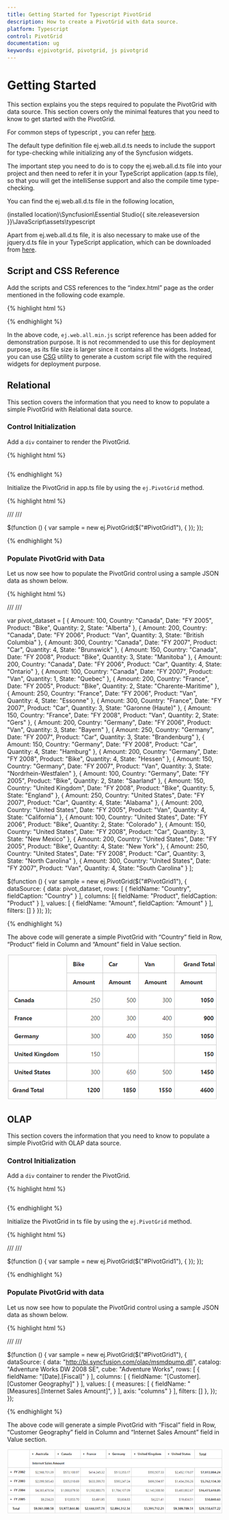 ```yaml
---
title: Getting Started for Typescript PivotGrid
description: How to create a PivotGrid with data source.
platform: Typescript
control: PivotGrid
documentation: ug
keywords: ejpivotgrid, pivotgrid, js pivotgrid
---
```


# Getting Started

This section explains you the steps required to populate the PivotGrid with data source. This section covers only the minimal features that you need to know to get started with the PivotGrid.

For common steps of typescript , you can refer [here](https://help.syncfusion.com/js/typescript).

The default type definition file ej.web.all.d.ts needs to include the support for type-checking while initializing any of the Syncfusion widgets. 

The important step you need to do is to copy the ej.web.all.d.ts file into your project and then need to refer it in your TypeScript application (app.ts file), so that you will get the intelliSense support and also the compile time type-checking.

You can find the ej.web.all.d.ts file in the following location,

(installed location)\Syncfusion\Essential Studio\{{ site.releaseversion }}\JavaScript\assets\typescript

Apart from ej.web.all.d.ts file, it is also necessary to make use of the jquery.d.ts file in your TypeScript application, which can be downloaded from [here](https://github.com/DefinitelyTyped/DefinitelyTyped).

## Script and CSS Reference

Add the scripts and CSS references to the “index.html” page as the order mentioned in the following code example.

{% highlight html %}

<!DOCTYPE html>
<html>
<head>
    <link href="http://cdn.syncfusion.com/{{ site.releaseversion }}/js/web/bootstrap-theme/ej.web.all.min.css" rel="stylesheet" />
    <script src="https://code.jquery.com/jquery-3.0.0.min.js"></script>
    <script src="http://cdn.syncfusion.com/js/assets/external/jsrender.min.js" type="text/javascript"></script>
    <script src="https://ajax.aspnetcdn.com/ajax/jquery.validate/1.14.0/jquery.validate.min.js"></script>
    <script src="http://cdn.syncfusion.com/{{ site.releaseversion }}/js/web/ej.web.all.min.js" type="text/javascript"></script>
    <script src="app.js"></script>
</head>
<body>
</body>
</html>

{% endhighlight %}

In the above code, `ej.web.all.min.js` script reference has been added for demonstration purpose. It is not recommended to use this for deployment purpose, as its file size is larger since it contains all the widgets. Instead, you can use [CSG](http://csg.syncfusion.com/# "") utility to generate a custom script file with the required widgets for deployment purpose.

## Relational

This section covers the information that you need to know to populate a simple PivotGrid with Relational data source.

### Control Initialization

Add a `div` container to render the PivotGrid.

{% highlight html %}

<!DOCTYPE html>
<html>    
     <body>
         <div id="PivotGrid1" style="overflow: auto"></div>
     </body>
</html>

{% endhighlight %}

Initialize the PivotGrid in app.ts file by using the `ej.PivotGrid` method.

{% highlight html %}

/// <reference path="jquery.d.ts" />
/// <reference path="ej.web.all.d.ts" />

$(function () {
    var sample = new ej.PivotGrid($("#PivotGrid1"), { });
});

{% endhighlight %}

### Populate PivotGrid with Data

Let us now see how to populate the PivotGrid control using a sample JSON data as shown below.

{% highlight html %}

/// <reference path="jquery.d.ts" />
/// <reference path="ej.web.all.d.ts" />

var pivot_dataset = [
    { Amount: 100, Country: "Canada", Date: "FY 2005", Product: "Bike", Quantity: 2, State: "Alberta" },
    { Amount: 200, Country: "Canada", Date: "FY 2006", Product: "Van", Quantity: 3, State: "British Columbia" },
    { Amount: 300, Country: "Canada", Date: "FY 2007", Product: "Car", Quantity: 4, State: "Brunswick" },
    { Amount: 150, Country: "Canada", Date: "FY 2008", Product: "Bike", Quantity: 3, State: "Manitoba" },
    { Amount: 200, Country: "Canada", Date: "FY 2006", Product: "Car", Quantity: 4, State: "Ontario" },
    { Amount: 100, Country: "Canada", Date: "FY 2007", Product: "Van", Quantity: 1, State: "Quebec" },
    { Amount: 200, Country: "France", Date: "FY 2005", Product: "Bike", Quantity: 2, State: "Charente-Maritime" },
    { Amount: 250, Country: "France", Date: "FY 2006", Product: "Van", Quantity: 4, State: "Essonne" },
    { Amount: 300, Country: "France", Date: "FY 2007", Product: "Car", Quantity: 3, State: "Garonne (Haute)" },
    { Amount: 150, Country: "France", Date: "FY 2008", Product: "Van", Quantity: 2, State: "Gers" },
    { Amount: 200, Country: "Germany", Date: "FY 2006", Product: "Van", Quantity: 3, State: "Bayern" },
    { Amount: 250, Country: "Germany", Date: "FY 2007", Product: "Car", Quantity: 3, State: "Brandenburg" },
    { Amount: 150, Country: "Germany", Date: "FY 2008", Product: "Car", Quantity: 4, State: "Hamburg" },
    { Amount: 200, Country: "Germany", Date: "FY 2008", Product: "Bike", Quantity: 4, State: "Hessen" },
    { Amount: 150, Country: "Germany", Date: "FY 2007", Product: "Van", Quantity: 3, State: "Nordrhein-Westfalen" },
    { Amount: 100, Country: "Germany", Date: "FY 2005", Product: "Bike", Quantity: 2, State: "Saarland" },
    { Amount: 150, Country: "United Kingdom", Date: "FY 2008", Product: "Bike", Quantity: 5, State: "England" },
    { Amount: 250, Country: "United States", Date: "FY 2007", Product: "Car", Quantity: 4, State: "Alabama" },
    { Amount: 200, Country: "United States", Date: "FY 2005", Product: "Van", Quantity: 4, State: "California" },
    { Amount: 100, Country: "United States", Date: "FY 2006", Product: "Bike", Quantity: 2, State: "Colorado" },
    { Amount: 150, Country: "United States", Date: "FY 2008", Product: "Car", Quantity: 3, State: "New Mexico" },
    { Amount: 200, Country: "United States", Date: "FY 2005", Product: "Bike", Quantity: 4, State: "New York" },
    { Amount: 250, Country: "United States", Date: "FY 2008", Product: "Car", Quantity: 3, State: "North Carolina" },
    { Amount: 300, Country: "United States", Date: "FY 2007", Product: "Van", Quantity: 4, State: "South Carolina" }
];

$(function () {
    var sample = new ej.PivotGrid($("#PivotGrid1"), {
        dataSource: {
            data: pivot_dataset,
            rows: [
                {
                    fieldName: "Country",
                    fieldCaption: "Country"
                }
            ],
            columns:
            [{
                fieldName: "Product",
                fieldCaption: "Product"
            }
            ],
            values: [
                {
                    fieldName: "Amount",
                    fieldCaption: "Amount"
                }
            ],
            filters: []
        }
    });
});


{% endhighlight %}

The above code will generate a simple PivotGrid with “Country” field in Row, “Product” field in Column and “Amount” field in Value section.

![](getting-started_images/purejs.png)

## OLAP

This section covers the information that you need to know to populate a simple PivotGrid with OLAP data source.

### Control Initialization

Add a `div` container to render the PivotGrid.

{% highlight html %}

<!DOCTYPE html>
<html>    
     <body>
         <div id="PivotGrid1" style="overflow: auto"></div>
     </body>
</html>

{% endhighlight %}

Initialize the PivotGrid in ts file by using the `ej.PivotGrid` method.

{% highlight html %}

/// <reference path="jquery.d.ts" />
/// <reference path="ej.web.all.d.ts" />

$(function () {
    var sample = new ej.PivotGrid($("#PivotGrid1"), { });
});


{% endhighlight %}

### Populate PivotGrid with data

Let us now see how to populate the PivotGrid control using a sample JSON data as shown below.

{% highlight html %}

/// <reference path="jquery.d.ts" />
/// <reference path="ej.web.all.d.ts" />

$(function () {
    var sample = new ej.PivotGrid($("#PivotGrid1"), {
        dataSource: {
            data: "http://bi.syncfusion.com/olap/msmdpump.dll",
            catalog: "Adventure Works DW 2008 SE",
            cube: "Adventure Works",
            rows: [
                {
                    fieldName: "[Date].[Fiscal]"
                }
            ],
            columns: [
                {
                    fieldName: "[Customer].[Customer Geography]"
                }
            ],
            values: [
                {
                    measures: [
                        {
                            fieldName: "[Measures].[Internet Sales Amount]",
                        }
                    ],
                    axis: "columns"
                }
            ],
            filters: []
        },
    });
});


{% endhighlight %}

The above code will generate a simple PivotGrid with “Fiscal” field in Row, “Customer Geography” field in Column and “Internet Sales Amount” field in Value section.

![](getting-started_images/Olap.png)